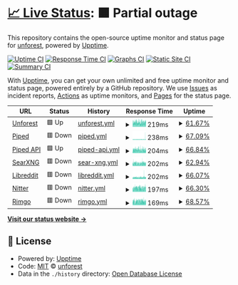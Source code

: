 # [📈 Live Status](https://unforest.github.io/uptime): <!--live status--> **🟧 Partial outage**

This repository contains the open-source uptime monitor and status page for [unforest](https://unforest.github.io/uptime), powered by [Upptime](https://github.com/upptime/upptime).

[![Uptime CI](https://github.com/unforest/uptime/workflows/Uptime%20CI/badge.svg)](https://github.com/unforest/uptime/actions?query=workflow%3A%22Uptime+CI%22)
[![Response Time CI](https://github.com/unforest/uptime/workflows/Response%20Time%20CI/badge.svg)](https://github.com/unforest/uptime/actions?query=workflow%3A%22Response+Time+CI%22)
[![Graphs CI](https://github.com/unforest/uptime/workflows/Graphs%20CI/badge.svg)](https://github.com/unforest/uptime/actions?query=workflow%3A%22Graphs+CI%22)
[![Static Site CI](https://github.com/unforest/uptime/workflows/Static%20Site%20CI/badge.svg)](https://github.com/unforest/uptime/actions?query=workflow%3A%22Static+Site+CI%22)
[![Summary CI](https://github.com/unforest/uptime/workflows/Summary%20CI/badge.svg)](https://github.com/unforest/uptime/actions?query=workflow%3A%22Summary+CI%22)

With [Upptime](https://upptime.js.org), you can get your own unlimited and free uptime monitor and status page, powered entirely by a GitHub repository. We use [Issues](https://github.com/unforest/uptime/issues) as incident reports, [Actions](https://github.com/unforest/uptime/actions) as uptime monitors, and [Pages](https://unforest.github.io/uptime) for the status page.

<!--start: status pages-->
<!-- This summary is generated by Upptime (https://github.com/upptime/upptime) -->
<!-- Do not edit this manually, your changes will be overwritten -->
<!-- prettier-ignore -->
| URL | Status | History | Response Time | Uptime |
| --- | ------ | ------- | ------------- | ------ |
| <img alt="" src="https://icons.duckduckgo.com/ip3/www.unforest.net.ico" height="13"> [Unforest](https://www.unforest.net) | 🟩 Up | [unforest.yml](https://github.com/unforest/uptime/commits/HEAD/history/unforest.yml) | <details><summary><img alt="Response time graph" src="./graphs/unforest/response-time-week.png" height="20"> 219ms</summary><br><a href="https://unforest.github.io/uptime/history/unforest"><img alt="Response time 268" src="https://img.shields.io/endpoint?url=https%3A%2F%2Fraw.githubusercontent.com%2Funforest%2Fuptime%2FHEAD%2Fapi%2Funforest%2Fresponse-time.json"></a><br><a href="https://unforest.github.io/uptime/history/unforest"><img alt="24-hour response time 242" src="https://img.shields.io/endpoint?url=https%3A%2F%2Fraw.githubusercontent.com%2Funforest%2Fuptime%2FHEAD%2Fapi%2Funforest%2Fresponse-time-day.json"></a><br><a href="https://unforest.github.io/uptime/history/unforest"><img alt="7-day response time 219" src="https://img.shields.io/endpoint?url=https%3A%2F%2Fraw.githubusercontent.com%2Funforest%2Fuptime%2FHEAD%2Fapi%2Funforest%2Fresponse-time-week.json"></a><br><a href="https://unforest.github.io/uptime/history/unforest"><img alt="30-day response time 262" src="https://img.shields.io/endpoint?url=https%3A%2F%2Fraw.githubusercontent.com%2Funforest%2Fuptime%2FHEAD%2Fapi%2Funforest%2Fresponse-time-month.json"></a><br><a href="https://unforest.github.io/uptime/history/unforest"><img alt="1-year response time 268" src="https://img.shields.io/endpoint?url=https%3A%2F%2Fraw.githubusercontent.com%2Funforest%2Fuptime%2FHEAD%2Fapi%2Funforest%2Fresponse-time-year.json"></a></details> | <details><summary><a href="https://unforest.github.io/uptime/history/unforest">61.67%</a></summary><a href="https://unforest.github.io/uptime/history/unforest"><img alt="All-time uptime 98.99%" src="https://img.shields.io/endpoint?url=https%3A%2F%2Fraw.githubusercontent.com%2Funforest%2Fuptime%2FHEAD%2Fapi%2Funforest%2Fuptime.json"></a><br><a href="https://unforest.github.io/uptime/history/unforest"><img alt="24-hour uptime 53.71%" src="https://img.shields.io/endpoint?url=https%3A%2F%2Fraw.githubusercontent.com%2Funforest%2Fuptime%2FHEAD%2Fapi%2Funforest%2Fuptime-day.json"></a><br><a href="https://unforest.github.io/uptime/history/unforest"><img alt="7-day uptime 61.67%" src="https://img.shields.io/endpoint?url=https%3A%2F%2Fraw.githubusercontent.com%2Funforest%2Fuptime%2FHEAD%2Fapi%2Funforest%2Fuptime-week.json"></a><br><a href="https://unforest.github.io/uptime/history/unforest"><img alt="30-day uptime 91.18%" src="https://img.shields.io/endpoint?url=https%3A%2F%2Fraw.githubusercontent.com%2Funforest%2Fuptime%2FHEAD%2Fapi%2Funforest%2Fuptime-month.json"></a><br><a href="https://unforest.github.io/uptime/history/unforest"><img alt="1-year uptime 98.99%" src="https://img.shields.io/endpoint?url=https%3A%2F%2Fraw.githubusercontent.com%2Funforest%2Fuptime%2FHEAD%2Fapi%2Funforest%2Fuptime-year.json"></a></details>
| <img alt="" src="https://icons.duckduckgo.com/ip3/piped.unforest.net.ico" height="13"> [Piped](https://piped.unforest.net) | 🟥 Down | [piped.yml](https://github.com/unforest/uptime/commits/HEAD/history/piped.yml) | <details><summary><img alt="Response time graph" src="./graphs/piped/response-time-week.png" height="20"> 238ms</summary><br><a href="https://unforest.github.io/uptime/history/piped"><img alt="Response time 223" src="https://img.shields.io/endpoint?url=https%3A%2F%2Fraw.githubusercontent.com%2Funforest%2Fuptime%2FHEAD%2Fapi%2Fpiped%2Fresponse-time.json"></a><br><a href="https://unforest.github.io/uptime/history/piped"><img alt="24-hour response time 205" src="https://img.shields.io/endpoint?url=https%3A%2F%2Fraw.githubusercontent.com%2Funforest%2Fuptime%2FHEAD%2Fapi%2Fpiped%2Fresponse-time-day.json"></a><br><a href="https://unforest.github.io/uptime/history/piped"><img alt="7-day response time 238" src="https://img.shields.io/endpoint?url=https%3A%2F%2Fraw.githubusercontent.com%2Funforest%2Fuptime%2FHEAD%2Fapi%2Fpiped%2Fresponse-time-week.json"></a><br><a href="https://unforest.github.io/uptime/history/piped"><img alt="30-day response time 235" src="https://img.shields.io/endpoint?url=https%3A%2F%2Fraw.githubusercontent.com%2Funforest%2Fuptime%2FHEAD%2Fapi%2Fpiped%2Fresponse-time-month.json"></a><br><a href="https://unforest.github.io/uptime/history/piped"><img alt="1-year response time 223" src="https://img.shields.io/endpoint?url=https%3A%2F%2Fraw.githubusercontent.com%2Funforest%2Fuptime%2FHEAD%2Fapi%2Fpiped%2Fresponse-time-year.json"></a></details> | <details><summary><a href="https://unforest.github.io/uptime/history/piped">67.09%</a></summary><a href="https://unforest.github.io/uptime/history/piped"><img alt="All-time uptime 99.13%" src="https://img.shields.io/endpoint?url=https%3A%2F%2Fraw.githubusercontent.com%2Funforest%2Fuptime%2FHEAD%2Fapi%2Fpiped%2Fuptime.json"></a><br><a href="https://unforest.github.io/uptime/history/piped"><img alt="24-hour uptime 71.78%" src="https://img.shields.io/endpoint?url=https%3A%2F%2Fraw.githubusercontent.com%2Funforest%2Fuptime%2FHEAD%2Fapi%2Fpiped%2Fuptime-day.json"></a><br><a href="https://unforest.github.io/uptime/history/piped"><img alt="7-day uptime 67.09%" src="https://img.shields.io/endpoint?url=https%3A%2F%2Fraw.githubusercontent.com%2Funforest%2Fuptime%2FHEAD%2Fapi%2Fpiped%2Fuptime-week.json"></a><br><a href="https://unforest.github.io/uptime/history/piped"><img alt="30-day uptime 92.43%" src="https://img.shields.io/endpoint?url=https%3A%2F%2Fraw.githubusercontent.com%2Funforest%2Fuptime%2FHEAD%2Fapi%2Fpiped%2Fuptime-month.json"></a><br><a href="https://unforest.github.io/uptime/history/piped"><img alt="1-year uptime 99.13%" src="https://img.shields.io/endpoint?url=https%3A%2F%2Fraw.githubusercontent.com%2Funforest%2Fuptime%2FHEAD%2Fapi%2Fpiped%2Fuptime-year.json"></a></details>
| <img alt="" src="https://icons.duckduckgo.com/ip3/pipedapi.unforest.net.ico" height="13"> [Piped API](https://pipedapi.unforest.net) | 🟩 Up | [piped-api.yml](https://github.com/unforest/uptime/commits/HEAD/history/piped-api.yml) | <details><summary><img alt="Response time graph" src="./graphs/piped-api/response-time-week.png" height="20"> 204ms</summary><br><a href="https://unforest.github.io/uptime/history/piped-api"><img alt="Response time 210" src="https://img.shields.io/endpoint?url=https%3A%2F%2Fraw.githubusercontent.com%2Funforest%2Fuptime%2FHEAD%2Fapi%2Fpiped-api%2Fresponse-time.json"></a><br><a href="https://unforest.github.io/uptime/history/piped-api"><img alt="24-hour response time 212" src="https://img.shields.io/endpoint?url=https%3A%2F%2Fraw.githubusercontent.com%2Funforest%2Fuptime%2FHEAD%2Fapi%2Fpiped-api%2Fresponse-time-day.json"></a><br><a href="https://unforest.github.io/uptime/history/piped-api"><img alt="7-day response time 204" src="https://img.shields.io/endpoint?url=https%3A%2F%2Fraw.githubusercontent.com%2Funforest%2Fuptime%2FHEAD%2Fapi%2Fpiped-api%2Fresponse-time-week.json"></a><br><a href="https://unforest.github.io/uptime/history/piped-api"><img alt="30-day response time 206" src="https://img.shields.io/endpoint?url=https%3A%2F%2Fraw.githubusercontent.com%2Funforest%2Fuptime%2FHEAD%2Fapi%2Fpiped-api%2Fresponse-time-month.json"></a><br><a href="https://unforest.github.io/uptime/history/piped-api"><img alt="1-year response time 210" src="https://img.shields.io/endpoint?url=https%3A%2F%2Fraw.githubusercontent.com%2Funforest%2Fuptime%2FHEAD%2Fapi%2Fpiped-api%2Fresponse-time-year.json"></a></details> | <details><summary><a href="https://unforest.github.io/uptime/history/piped-api">66.84%</a></summary><a href="https://unforest.github.io/uptime/history/piped-api"><img alt="All-time uptime 99.12%" src="https://img.shields.io/endpoint?url=https%3A%2F%2Fraw.githubusercontent.com%2Funforest%2Fuptime%2FHEAD%2Fapi%2Fpiped-api%2Fuptime.json"></a><br><a href="https://unforest.github.io/uptime/history/piped-api"><img alt="24-hour uptime 59.46%" src="https://img.shields.io/endpoint?url=https%3A%2F%2Fraw.githubusercontent.com%2Funforest%2Fuptime%2FHEAD%2Fapi%2Fpiped-api%2Fuptime-day.json"></a><br><a href="https://unforest.github.io/uptime/history/piped-api"><img alt="7-day uptime 66.84%" src="https://img.shields.io/endpoint?url=https%3A%2F%2Fraw.githubusercontent.com%2Funforest%2Fuptime%2FHEAD%2Fapi%2Fpiped-api%2Fuptime-week.json"></a><br><a href="https://unforest.github.io/uptime/history/piped-api"><img alt="30-day uptime 92.37%" src="https://img.shields.io/endpoint?url=https%3A%2F%2Fraw.githubusercontent.com%2Funforest%2Fuptime%2FHEAD%2Fapi%2Fpiped-api%2Fuptime-month.json"></a><br><a href="https://unforest.github.io/uptime/history/piped-api"><img alt="1-year uptime 99.12%" src="https://img.shields.io/endpoint?url=https%3A%2F%2Fraw.githubusercontent.com%2Funforest%2Fuptime%2FHEAD%2Fapi%2Fpiped-api%2Fuptime-year.json"></a></details>
| <img alt="" src="https://icons.duckduckgo.com/ip3/searxng.unforest.net.ico" height="13"> [SearXNG](https://searxng.unforest.net) | 🟥 Down | [sear-xng.yml](https://github.com/unforest/uptime/commits/HEAD/history/sear-xng.yml) | <details><summary><img alt="Response time graph" src="./graphs/sear-xng/response-time-week.png" height="20"> 202ms</summary><br><a href="https://unforest.github.io/uptime/history/sear-xng"><img alt="Response time 185" src="https://img.shields.io/endpoint?url=https%3A%2F%2Fraw.githubusercontent.com%2Funforest%2Fuptime%2FHEAD%2Fapi%2Fsear-xng%2Fresponse-time.json"></a><br><a href="https://unforest.github.io/uptime/history/sear-xng"><img alt="24-hour response time 175" src="https://img.shields.io/endpoint?url=https%3A%2F%2Fraw.githubusercontent.com%2Funforest%2Fuptime%2FHEAD%2Fapi%2Fsear-xng%2Fresponse-time-day.json"></a><br><a href="https://unforest.github.io/uptime/history/sear-xng"><img alt="7-day response time 202" src="https://img.shields.io/endpoint?url=https%3A%2F%2Fraw.githubusercontent.com%2Funforest%2Fuptime%2FHEAD%2Fapi%2Fsear-xng%2Fresponse-time-week.json"></a><br><a href="https://unforest.github.io/uptime/history/sear-xng"><img alt="30-day response time 190" src="https://img.shields.io/endpoint?url=https%3A%2F%2Fraw.githubusercontent.com%2Funforest%2Fuptime%2FHEAD%2Fapi%2Fsear-xng%2Fresponse-time-month.json"></a><br><a href="https://unforest.github.io/uptime/history/sear-xng"><img alt="1-year response time 185" src="https://img.shields.io/endpoint?url=https%3A%2F%2Fraw.githubusercontent.com%2Funforest%2Fuptime%2FHEAD%2Fapi%2Fsear-xng%2Fresponse-time-year.json"></a></details> | <details><summary><a href="https://unforest.github.io/uptime/history/sear-xng">62.94%</a></summary><a href="https://unforest.github.io/uptime/history/sear-xng"><img alt="All-time uptime 99.02%" src="https://img.shields.io/endpoint?url=https%3A%2F%2Fraw.githubusercontent.com%2Funforest%2Fuptime%2FHEAD%2Fapi%2Fsear-xng%2Fuptime.json"></a><br><a href="https://unforest.github.io/uptime/history/sear-xng"><img alt="24-hour uptime 51.36%" src="https://img.shields.io/endpoint?url=https%3A%2F%2Fraw.githubusercontent.com%2Funforest%2Fuptime%2FHEAD%2Fapi%2Fsear-xng%2Fuptime-day.json"></a><br><a href="https://unforest.github.io/uptime/history/sear-xng"><img alt="7-day uptime 62.94%" src="https://img.shields.io/endpoint?url=https%3A%2F%2Fraw.githubusercontent.com%2Funforest%2Fuptime%2FHEAD%2Fapi%2Fsear-xng%2Fuptime-week.json"></a><br><a href="https://unforest.github.io/uptime/history/sear-xng"><img alt="30-day uptime 91.47%" src="https://img.shields.io/endpoint?url=https%3A%2F%2Fraw.githubusercontent.com%2Funforest%2Fuptime%2FHEAD%2Fapi%2Fsear-xng%2Fuptime-month.json"></a><br><a href="https://unforest.github.io/uptime/history/sear-xng"><img alt="1-year uptime 99.02%" src="https://img.shields.io/endpoint?url=https%3A%2F%2Fraw.githubusercontent.com%2Funforest%2Fuptime%2FHEAD%2Fapi%2Fsear-xng%2Fuptime-year.json"></a></details>
| <img alt="" src="https://icons.duckduckgo.com/ip3/libreddit.unforest.net.ico" height="13"> [Libreddit](https://libreddit.unforest.net) | 🟥 Down | [libreddit.yml](https://github.com/unforest/uptime/commits/HEAD/history/libreddit.yml) | <details><summary><img alt="Response time graph" src="./graphs/libreddit/response-time-week.png" height="20"> 202ms</summary><br><a href="https://unforest.github.io/uptime/history/libreddit"><img alt="Response time 268" src="https://img.shields.io/endpoint?url=https%3A%2F%2Fraw.githubusercontent.com%2Funforest%2Fuptime%2FHEAD%2Fapi%2Flibreddit%2Fresponse-time.json"></a><br><a href="https://unforest.github.io/uptime/history/libreddit"><img alt="24-hour response time 177" src="https://img.shields.io/endpoint?url=https%3A%2F%2Fraw.githubusercontent.com%2Funforest%2Fuptime%2FHEAD%2Fapi%2Flibreddit%2Fresponse-time-day.json"></a><br><a href="https://unforest.github.io/uptime/history/libreddit"><img alt="7-day response time 202" src="https://img.shields.io/endpoint?url=https%3A%2F%2Fraw.githubusercontent.com%2Funforest%2Fuptime%2FHEAD%2Fapi%2Flibreddit%2Fresponse-time-week.json"></a><br><a href="https://unforest.github.io/uptime/history/libreddit"><img alt="30-day response time 190" src="https://img.shields.io/endpoint?url=https%3A%2F%2Fraw.githubusercontent.com%2Funforest%2Fuptime%2FHEAD%2Fapi%2Flibreddit%2Fresponse-time-month.json"></a><br><a href="https://unforest.github.io/uptime/history/libreddit"><img alt="1-year response time 268" src="https://img.shields.io/endpoint?url=https%3A%2F%2Fraw.githubusercontent.com%2Funforest%2Fuptime%2FHEAD%2Fapi%2Flibreddit%2Fresponse-time-year.json"></a></details> | <details><summary><a href="https://unforest.github.io/uptime/history/libreddit">66.07%</a></summary><a href="https://unforest.github.io/uptime/history/libreddit"><img alt="All-time uptime 99.10%" src="https://img.shields.io/endpoint?url=https%3A%2F%2Fraw.githubusercontent.com%2Funforest%2Fuptime%2FHEAD%2Fapi%2Flibreddit%2Fuptime.json"></a><br><a href="https://unforest.github.io/uptime/history/libreddit"><img alt="24-hour uptime 59.69%" src="https://img.shields.io/endpoint?url=https%3A%2F%2Fraw.githubusercontent.com%2Funforest%2Fuptime%2FHEAD%2Fapi%2Flibreddit%2Fuptime-day.json"></a><br><a href="https://unforest.github.io/uptime/history/libreddit"><img alt="7-day uptime 66.07%" src="https://img.shields.io/endpoint?url=https%3A%2F%2Fraw.githubusercontent.com%2Funforest%2Fuptime%2FHEAD%2Fapi%2Flibreddit%2Fuptime-week.json"></a><br><a href="https://unforest.github.io/uptime/history/libreddit"><img alt="30-day uptime 92.19%" src="https://img.shields.io/endpoint?url=https%3A%2F%2Fraw.githubusercontent.com%2Funforest%2Fuptime%2FHEAD%2Fapi%2Flibreddit%2Fuptime-month.json"></a><br><a href="https://unforest.github.io/uptime/history/libreddit"><img alt="1-year uptime 99.10%" src="https://img.shields.io/endpoint?url=https%3A%2F%2Fraw.githubusercontent.com%2Funforest%2Fuptime%2FHEAD%2Fapi%2Flibreddit%2Fuptime-year.json"></a></details>
| <img alt="" src="https://icons.duckduckgo.com/ip3/nitter.unforest.net.ico" height="13"> [Nitter](https://nitter.unforest.net) | 🟥 Down | [nitter.yml](https://github.com/unforest/uptime/commits/HEAD/history/nitter.yml) | <details><summary><img alt="Response time graph" src="./graphs/nitter/response-time-week.png" height="20"> 197ms</summary><br><a href="https://unforest.github.io/uptime/history/nitter"><img alt="Response time 196" src="https://img.shields.io/endpoint?url=https%3A%2F%2Fraw.githubusercontent.com%2Funforest%2Fuptime%2FHEAD%2Fapi%2Fnitter%2Fresponse-time.json"></a><br><a href="https://unforest.github.io/uptime/history/nitter"><img alt="24-hour response time 215" src="https://img.shields.io/endpoint?url=https%3A%2F%2Fraw.githubusercontent.com%2Funforest%2Fuptime%2FHEAD%2Fapi%2Fnitter%2Fresponse-time-day.json"></a><br><a href="https://unforest.github.io/uptime/history/nitter"><img alt="7-day response time 197" src="https://img.shields.io/endpoint?url=https%3A%2F%2Fraw.githubusercontent.com%2Funforest%2Fuptime%2FHEAD%2Fapi%2Fnitter%2Fresponse-time-week.json"></a><br><a href="https://unforest.github.io/uptime/history/nitter"><img alt="30-day response time 206" src="https://img.shields.io/endpoint?url=https%3A%2F%2Fraw.githubusercontent.com%2Funforest%2Fuptime%2FHEAD%2Fapi%2Fnitter%2Fresponse-time-month.json"></a><br><a href="https://unforest.github.io/uptime/history/nitter"><img alt="1-year response time 196" src="https://img.shields.io/endpoint?url=https%3A%2F%2Fraw.githubusercontent.com%2Funforest%2Fuptime%2FHEAD%2Fapi%2Fnitter%2Fresponse-time-year.json"></a></details> | <details><summary><a href="https://unforest.github.io/uptime/history/nitter">66.30%</a></summary><a href="https://unforest.github.io/uptime/history/nitter"><img alt="All-time uptime 99.11%" src="https://img.shields.io/endpoint?url=https%3A%2F%2Fraw.githubusercontent.com%2Funforest%2Fuptime%2FHEAD%2Fapi%2Fnitter%2Fuptime.json"></a><br><a href="https://unforest.github.io/uptime/history/nitter"><img alt="24-hour uptime 65.25%" src="https://img.shields.io/endpoint?url=https%3A%2F%2Fraw.githubusercontent.com%2Funforest%2Fuptime%2FHEAD%2Fapi%2Fnitter%2Fuptime-day.json"></a><br><a href="https://unforest.github.io/uptime/history/nitter"><img alt="7-day uptime 66.30%" src="https://img.shields.io/endpoint?url=https%3A%2F%2Fraw.githubusercontent.com%2Funforest%2Fuptime%2FHEAD%2Fapi%2Fnitter%2Fuptime-week.json"></a><br><a href="https://unforest.github.io/uptime/history/nitter"><img alt="30-day uptime 92.25%" src="https://img.shields.io/endpoint?url=https%3A%2F%2Fraw.githubusercontent.com%2Funforest%2Fuptime%2FHEAD%2Fapi%2Fnitter%2Fuptime-month.json"></a><br><a href="https://unforest.github.io/uptime/history/nitter"><img alt="1-year uptime 99.11%" src="https://img.shields.io/endpoint?url=https%3A%2F%2Fraw.githubusercontent.com%2Funforest%2Fuptime%2FHEAD%2Fapi%2Fnitter%2Fuptime-year.json"></a></details>
| <img alt="" src="https://icons.duckduckgo.com/ip3/rimgo.unforest.net.ico" height="13"> [Rimgo](https://rimgo.unforest.net) | 🟥 Down | [rimgo.yml](https://github.com/unforest/uptime/commits/HEAD/history/rimgo.yml) | <details><summary><img alt="Response time graph" src="./graphs/rimgo/response-time-week.png" height="20"> 169ms</summary><br><a href="https://unforest.github.io/uptime/history/rimgo"><img alt="Response time 191" src="https://img.shields.io/endpoint?url=https%3A%2F%2Fraw.githubusercontent.com%2Funforest%2Fuptime%2FHEAD%2Fapi%2Frimgo%2Fresponse-time.json"></a><br><a href="https://unforest.github.io/uptime/history/rimgo"><img alt="24-hour response time 189" src="https://img.shields.io/endpoint?url=https%3A%2F%2Fraw.githubusercontent.com%2Funforest%2Fuptime%2FHEAD%2Fapi%2Frimgo%2Fresponse-time-day.json"></a><br><a href="https://unforest.github.io/uptime/history/rimgo"><img alt="7-day response time 169" src="https://img.shields.io/endpoint?url=https%3A%2F%2Fraw.githubusercontent.com%2Funforest%2Fuptime%2FHEAD%2Fapi%2Frimgo%2Fresponse-time-week.json"></a><br><a href="https://unforest.github.io/uptime/history/rimgo"><img alt="30-day response time 200" src="https://img.shields.io/endpoint?url=https%3A%2F%2Fraw.githubusercontent.com%2Funforest%2Fuptime%2FHEAD%2Fapi%2Frimgo%2Fresponse-time-month.json"></a><br><a href="https://unforest.github.io/uptime/history/rimgo"><img alt="1-year response time 191" src="https://img.shields.io/endpoint?url=https%3A%2F%2Fraw.githubusercontent.com%2Funforest%2Fuptime%2FHEAD%2Fapi%2Frimgo%2Fresponse-time-year.json"></a></details> | <details><summary><a href="https://unforest.github.io/uptime/history/rimgo">68.57%</a></summary><a href="https://unforest.github.io/uptime/history/rimgo"><img alt="All-time uptime 99.17%" src="https://img.shields.io/endpoint?url=https%3A%2F%2Fraw.githubusercontent.com%2Funforest%2Fuptime%2FHEAD%2Fapi%2Frimgo%2Fuptime.json"></a><br><a href="https://unforest.github.io/uptime/history/rimgo"><img alt="24-hour uptime 53.29%" src="https://img.shields.io/endpoint?url=https%3A%2F%2Fraw.githubusercontent.com%2Funforest%2Fuptime%2FHEAD%2Fapi%2Frimgo%2Fuptime-day.json"></a><br><a href="https://unforest.github.io/uptime/history/rimgo"><img alt="7-day uptime 68.57%" src="https://img.shields.io/endpoint?url=https%3A%2F%2Fraw.githubusercontent.com%2Funforest%2Fuptime%2FHEAD%2Fapi%2Frimgo%2Fuptime-week.json"></a><br><a href="https://unforest.github.io/uptime/history/rimgo"><img alt="30-day uptime 92.77%" src="https://img.shields.io/endpoint?url=https%3A%2F%2Fraw.githubusercontent.com%2Funforest%2Fuptime%2FHEAD%2Fapi%2Frimgo%2Fuptime-month.json"></a><br><a href="https://unforest.github.io/uptime/history/rimgo"><img alt="1-year uptime 99.17%" src="https://img.shields.io/endpoint?url=https%3A%2F%2Fraw.githubusercontent.com%2Funforest%2Fuptime%2FHEAD%2Fapi%2Frimgo%2Fuptime-year.json"></a></details>

<!--end: status pages-->

[**Visit our status website →**](https://unforest.github.io/uptime)

## 📄 License

- Powered by: [Upptime](https://github.com/upptime/upptime)
- Code: [MIT](./LICENSE) © [unforest](https://unforest.github.io/uptime)
- Data in the `./history` directory: [Open Database License](https://opendatacommons.org/licenses/odbl/1-0/)

